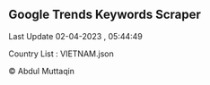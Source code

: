 

## Google Trends Keywords Scraper 
 
Last Update 02-04-2023 , 05:44:49

Country List :
VIETNAM.json



© Abdul Muttaqin 
